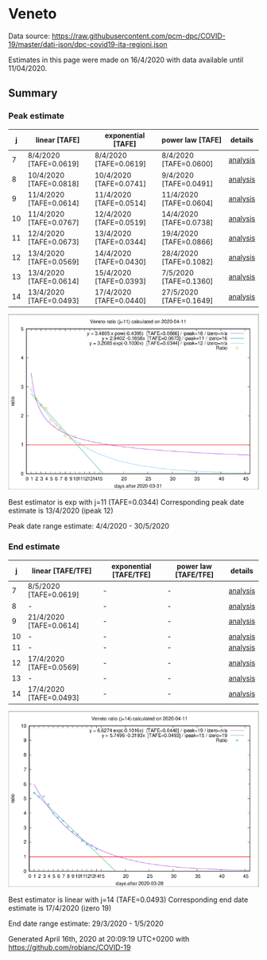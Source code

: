 # Veneto


Data source: https://raw.githubusercontent.com/pcm-dpc/COVID-19/master/dati-json/dpc-covid19-ita-regioni.json

Estimates in this page were made on 16/4/2020 with data available until 11/04/2020.


## Summary 

### Peak estimate 
|j|linear [TAFE]|exponential [TAFE]|power law [TAFE]|details|
|---|----|-----------|---------|-------|
|7|8/4/2020 [TAFE=0.0619]|8/4/2020 [TAFE=0.0619]|8/4/2020 [TAFE=0.0600]|[analysis](COVID-19_veneto_j7_2020-04-11.md)|
|8|10/4/2020 [TAFE=0.0818]|10/4/2020 [TAFE=0.0741]|9/4/2020 [TAFE=0.0491]|[analysis](COVID-19_veneto_j8_2020-04-11.md)|
|9|11/4/2020 [TAFE=0.0614]|11/4/2020 [TAFE=0.0514]|11/4/2020 [TAFE=0.0604]|[analysis](COVID-19_veneto_j9_2020-04-11.md)|
|10|11/4/2020 [TAFE=0.0767]|12/4/2020 [TAFE=0.0519]|14/4/2020 [TAFE=0.0738]|[analysis](COVID-19_veneto_j10_2020-04-11.md)|
|11|12/4/2020 [TAFE=0.0673]|13/4/2020 [TAFE=0.0344]|19/4/2020 [TAFE=0.0866]|[analysis](COVID-19_veneto_j11_2020-04-11.md)|
|12|13/4/2020 [TAFE=0.0569]|14/4/2020 [TAFE=0.0430]|28/4/2020 [TAFE=0.1082]|[analysis](COVID-19_veneto_j12_2020-04-11.md)|
|13|13/4/2020 [TAFE=0.0614]|15/4/2020 [TAFE=0.0393]|7/5/2020 [TAFE=0.1360]|[analysis](COVID-19_veneto_j13_2020-04-11.md)|
|14|13/4/2020 [TAFE=0.0493]|17/4/2020 [TAFE=0.0440]|27/5/2020 [TAFE=0.1649]|[analysis](COVID-19_veneto_j14_2020-04-11.md)|

![best peak estimate](COVID-19_veneto_j11_2020-04-11.png)

Best estimator is exp with j=11 (TAFE=0.0344)
Corresponding peak date estimate is 13/4/2020 (ipeak 12)


Peak date range estimate: 4/4/2020 - 30/5/2020

### End estimate 
|j|linear [TAFE/TFE]|exponential [TAFE/TFE]|power law [TAFE/TFE]|details|
|---|----|-----------|---------|-------|
|7|8/5/2020 [TAFE=0.0619]|-|-|[analysis](COVID-19_veneto_j7_2020-04-11.md)|
|8|-|-|-|[analysis](COVID-19_veneto_j8_2020-04-11.md)|
|9|21/4/2020 [TAFE=0.0614]|-|-|[analysis](COVID-19_veneto_j9_2020-04-11.md)|
|10|-|-|-|[analysis](COVID-19_veneto_j10_2020-04-11.md)|
|11|-|-|-|[analysis](COVID-19_veneto_j11_2020-04-11.md)|
|12|17/4/2020 [TAFE=0.0569]|-|-|[analysis](COVID-19_veneto_j12_2020-04-11.md)|
|13|-|-|-|[analysis](COVID-19_veneto_j13_2020-04-11.md)|
|14|17/4/2020 [TAFE=0.0493]|-|-|[analysis](COVID-19_veneto_j14_2020-04-11.md)|

![best zero estimate](COVID-19_veneto_j14_2020-04-11.png)

Best estimator is linear with j=14 (TAFE=0.0493)
Corresponding end date estimate is 17/4/2020 (izero 19)


End date range estimate: 29/3/2020 - 1/5/2020

Generated April 16th, 2020 at 20:09:19 UTC+0200 with https://github.com/robianc/COVID-19
